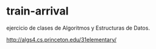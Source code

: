 # train-arrival
ejercicio de clases de Algoritmos y Estructuras de Datos.


http://algs4.cs.princeton.edu/31elementary/

